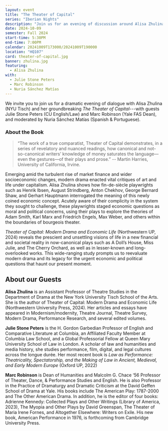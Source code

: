 ```yaml
---
layout: event
title: "The Theater of Capital"
series: "Iberian Nights"
description: "Join us for an evening of discussion around Alisa Zhulina's groundbreaking _The Theater of Capital_."
date: 2024-10-09
semester: Fall 2024
start-time: 5:30PM
end-time: 7:00PM
calendar: 20241009T173000/20241009T190000
location: "HQ107"
card: theater-of-capital.jpg
banner: zhulina.jpg
featuring:
  - Alisa Zhulina
with:
  - Julie Stone Peters
  - Marc Robinson
  - Nuria Sánchez Matías
---
```


We invite you to join us for a dramatic evening of dialogue with Alisa Zhulina (NYU Tisch) and her groundbreaking _The Theater of Capital_---with guests Julie Stone Peters (CU English/Law) and Marc Robinson (Yale FAS Dean), and moderated by Nuria Sánchez Matías (Spanish & Portuguese).

### About the Book

> “The work of a true comparatist, Theater of Capital demonstrates, in a series of revelatory and nuanced readings, how canonical and not-so-canonical writers’ knowledge of money saturates the language—even the gestures—of their plays and prose.” -- <span style="font-style: normal;">Martin Harries, University of California, Irvine.</span>

Emerging amid the turbulent rise of market finance and wider socioeconomic changes, modern drama enacted vital critiques of art and life under capitalism. Alisa Zhulina shows how fin-de-siècle playwrights such as Henrik Ibsen, August Strindberg, Anton Chekhov, George Bernard Shaw, and Gerhart Hauptmann interrogated the meaning of this newly coined economic concept. Acutely aware of their complicity in the system they sought to challenge, these playwrights staged economic questions as moral and political concerns, using their plays to explore the theories of Adam Smith, Karl Marx and Friedrich Engels, Max Weber, and others within the boundaries of bourgeois theater.

_Theater of Capital: Modern Drama and Economic Life_ (Northwestern UP, 2024) reveals the prescient and unsettling visions of life in a new financial and societal reality in now-canonical plays such as A Doll’s House, Miss Julie, and The Cherry Orchard, as well as in lesser-known and long-overlooked works. This wide-ranging study prompts us to reevaluate modern drama and its legacy for the urgent economic and political questions that haunt our present moment.

## About our Guests

**Alisa Zhulina** is an Assistant Professor of Theatre Studies in the Department of Drama at the New York University Tisch School of the Arts. She is the author of Theater of Capital: Modern Drama and Economic Life (Northwestern University Press, 2024). Her articles and essays have appeared in Modernism/modernity, Theatre Journal, Theatre Survey, Modern Drama, Performance Research, and several edited volumes.

**Julie Stone Peters** is the H. Gordon Garbedian Professor of English and Comparative Literature at Columbia, an Affiliated Faculty Member at Columbia Law School, and a Global Professorial Fellow at Queen Mary University School of Law in London. A scholar of law and humanities and media history, she studies performance, film, digital, and legal cultures across the longue durée. Her most recent book is _Law as Performance: Theatricality, Spectatorship, and the Making of Law in Ancient, Medieval, and Early Modern Europe_ (Oxford UP, 2022)

**Marc Robinson** is Dean of Humanities and Malcolm G. Chace ‘56 Professor of Theater, Dance, & Performance Studies and English. He is also Professor in the Practice of Dramaturgy and Dramatic Criticism at the David Geffen School of Drama at Yale. His books include The American Play: 1787-2000 and The Other American Drama. In addition, he is the editor of four books: Adrienne Kennedy: Collected Plays and Other Writings (Library of America, 2023), The Myopia and Other Plays by David Greenspan, The Theater of Maria Irene Fornes, and Altogether Elsewhere: Writers on Exile. His new book, American Performance in 1976, is forthcoming from Cambridge University Press.
